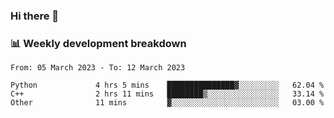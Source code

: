 ### Hi there 👋

### 📊 Weekly development breakdown
<!--START_SECTION:waka-->

```text
From: 05 March 2023 - To: 12 March 2023

Python             4 hrs 5 mins    ███████████████▓░░░░░░░░░   62.04 %
C++                2 hrs 11 mins   ████████▒░░░░░░░░░░░░░░░░   33.14 %
Other              11 mins         ▓░░░░░░░░░░░░░░░░░░░░░░░░   03.00 %
```

<!--END_SECTION:waka-->
